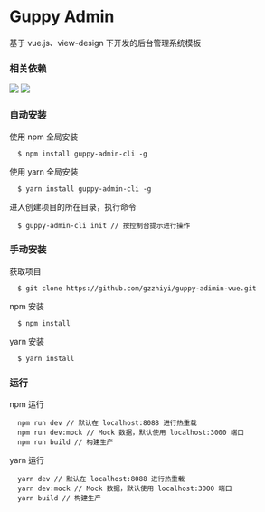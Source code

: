 # Guppy Admin
基于 vue.js、view-design 下开发的后台管理系统模板

### 相关依赖
<img src="https://img.shields.io/badge/vue-2.5.16-brightgreen.svg">
<img src="https://img.shields.io/badge/iview-4.0.0-green.svg">

### 自动安装
使用 npm 全局安装
```
  $ npm install guppy-admin-cli -g
```

使用 yarn 全局安装
```
  $ yarn install guppy-admin-cli -g
```

进入创建项目的所在目录，执行命令
```
  $ guppy-admin-cli init // 按控制台提示进行操作
```

### 手动安装
获取项目
```
  $ git clone https://github.com/gzzhiyi/guppy-adimin-vue.git
```

npm 安装
```
  $ npm install
```

yarn 安装
```
  $ yarn install
```

### 运行
npm 运行
```
  npm run dev // 默认在 localhost:8088 进行热重载
  npm run dev:mock // Mock 数据，默认使用 localhost:3000 端口
  npm run build // 构建生产
```

yarn 运行
```
  yarn dev // 默认在 localhost:8088 进行热重载
  yarn dev:mock // Mock 数据，默认使用 localhost:3000 端口
  yarn build // 构建生产
```
